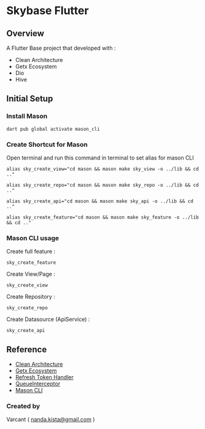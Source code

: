 # Skybase Flutter

## Overview
A Flutter Base project that developed with :
- Clean Architecture
- Getx Ecosystem
- Dio
- Hive


## Initial Setup

### Install Mason

    dart pub global activate mason_cli

### Create Shortcut for Mason
Open terminal and run this command in terminal to set alias for mason CLI

    alias sky_create_view="cd mason && mason make sky_view -o ../lib && cd .."
    
    alias sky_create_repo="cd mason && mason make sky_repo -o ../lib && cd .."
    
    alias sky_create_api="cd mason && mason make sky_api -o ../lib && cd .."
    
    alias sky_create_feature="cd mason && mason make sky_feature -o ../lib && cd .."

### Mason CLI usage
Create full feature :

    sky_create_feature

Create View/Page :

    sky_create_view

Create Repository :

    sky_create_repo

Create Datasource (ApiService) :

    sky_create_api


## Reference
- [Clean Architecture](https://resocoder.com/2019/08/27/flutter-tdd-clean-architecture-course-1-explanation-project-structure/)
- [Getx Ecosystem](https://medium.com/flutter-community/the-flutter-getx-ecosystem-state-management-881c7235511d)
- [Refresh Token Handler](https://medium.com/nusanet/flutter-refresh-token-authentication-4c8a58071d75)
- [QueueInterceptor](https://github.com/flutterchina/dio/issues/1308)
- [Mason CLI](https://pub.dev/packages/mason_cli)



### Created by
Varcant
( nanda.kista@gmail.com )

